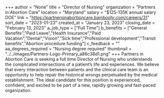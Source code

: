+++
author = "None"
title = "Director of Nursing"
organization = "Partners in Abortion Care"
location = "Maryland"
salary = "$125-135K annual salary DOE"
link = "https://partnersinabortioncare.bamboohr.com/careers/31"
sort_date = "2023-01-23"
created_at = "January 23, 2023"
closing_date = "February 13, 2023"
a_job_type = ["Full Time"]
b_benefits = ["General Benefits","Paid Leave","Health Insurance","Paid Vacation","Dental","Vision","Sick time","Professional development","Transit benefits","Abortion procedure funding"]
c_feedback = ""
aa_degrees_required = "Nursing degree required"
thumbnail = "../../images/Partners-Logo-Primary_a86c38d1.png"
+++
Partners in Abortion Care is seeking a full time Director of Nursing who understands the complicated intersections of a patient’s life and experiences. We believe that every interaction between patients and the clinical care team is an opportunity to help repair the historical wrongs perpetuated by the medical establishment. The ideal candidate for this position is experienced, confident, and excited to be part of a new, rapidly growing and fast-paced organization. 
